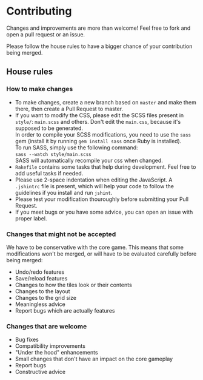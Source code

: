 ﻿# Contributing
Changes and improvements are more than welcome! Feel free to fork and open a pull request or an issue.

Please follow the house rules to have a bigger chance of your contribution being merged.

## House rules

### How to make changes
 - To make changes, create a new branch based on `master` and make them there, then create a Pull Request to master.  
 - If you want to modify the CSS, please edit the SCSS files present in `style/`: `main.scss` and others. Don't edit the `main.css`, because it's supposed to be generated.  
 In order to compile your SCSS modifications, you need to use the `sass` gem (install it by running `gem install sass` once Ruby is installed).  
 To run SASS, simply use the following command:  
 `sass --watch style/main.scss`  
 SASS will automatically recompile your css when changed.
 - `Rakefile` contains some tasks that help during development. Feel free to add useful tasks if needed.
 - Please use 2-space indentation when editing the JavaScript. A `.jshintrc` file is present, which will help your code to follow the guidelines if you install and run `jshint`.
 - Please test your modification thouroughly before submitting your Pull Request.
 - If you meet bugs or you have some advice, you can open an issue with proper label. 

### Changes that might not be accepted
We have to be conservative with the core game. This means that some modifications won't be merged, or will have to be evaluated carefully before being merged:

 - Undo/redo features
 - Save/reload features
 - Changes to how the tiles look or their contents
 - Changes to the layout
 - Changes to the grid size
 - Meaningless advice
 - Report bugs which are actually features

### Changes that are welcome
 - Bug fixes
 - Compatibility improvements
 - "Under the hood" enhancements
 - Small changes that don't have an impact on the core gameplay
 - Report bugs
 - Constructive advice
